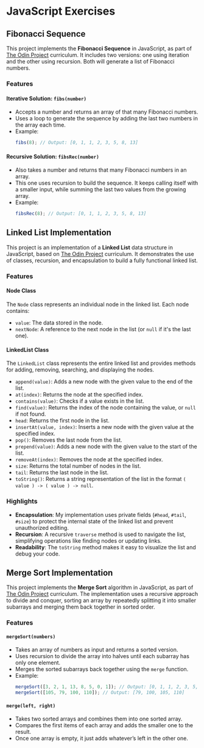 # JavaScript Exercises

## Fibonacci Sequence

This project implements the **Fibonacci Sequence** in JavaScript, as part of [The Odin Project](https://www.theodinproject.com/lessons/javascript-recursion) curriculum. It includes two versions: one using iteration and the other using recursion. Both will generate a list of Fibonacci numbers.

### Features

#### Iterative Solution: `fibs(number)`

- Accepts a number and returns an array of that many Fibonacci numbers.
- Uses a loop to generate the sequence by adding the last two numbers in the array each time.
- Example:
  ```javascript
  fibs(8); // Output: [0, 1, 1, 2, 3, 5, 8, 13]
  ```

#### Recursive Solution: `fibsRec(number)`

- Also takes a number and returns that many Fibonacci numbers in an array.
- This one uses recursion to build the sequence. It keeps calling itself with a smaller input, while summing the last two values from the growing array.
- Example:
  ```javascript
  fibsRec(8); // Output: [0, 1, 1, 2, 3, 5, 8, 13]
  ```

## Linked List Implementation

This project is an implementation of a **Linked List** data structure in JavaScript, based on [The Odin Project](https://www.theodinproject.com/lessons/javascript-linked-lists) curriculum. It demonstrates the use of classes, recursion, and encapsulation to build a fully functional linked list.

### Features

#### Node Class

The `Node` class represents an individual node in the linked list. Each node contains:

- `value`: The data stored in the node.
- `nextNode`: A reference to the next node in the list (or `null` if it's the last one).

#### LinkedList Class

The `LinkedList` class represents the entire linked list and provides methods for adding, removing, searching, and displaying the nodes.

- `append(value)`: Adds a new node with the given value to the end of the list.
- `at(index)`: Returns the node at the specified index.
- `contains(value)`: Checks if a value exists in the list.
- `find(value)`: Returns the index of the node containing the value, or `null` if not found.
- `head`: Returns the first node in the list.
- `insertAt(value, index)`: Inserts a new node with the given value at the specified index.
- `pop()`: Removes the last node from the list.
- `prepend(value)`: Adds a new node with the given value to the start of the list.
- `removeAt(index)`: Removes the node at the specified index.
- `size`: Returns the total number of nodes in the list.
- `tail`: Returns the last node in the list.
- `toString()`: Returns a string representation of the list in the format `( value ) -> ( value ) -> null`.

### Highlights

- **Encapsulation**: My implementation uses private fields (`#head`, `#tail`, `#size`) to protect the internal state of the linked list and prevent unauthorized editing.
- **Recursion**: A recursive `traverse` method is used to navigate the list, simplifying operations like finding nodes or updating links.
- **Readability**: The `toString` method makes it easy to visualize the list and debug your code.

## Merge Sort Implementation

This project implements the **Merge Sort** algorithm in JavaScript, as part of [The Odin Project](https://www.theodinproject.com/lessons/javascript-recursion) curriculum. The implementation uses a recursive approach to divide and conquer, sorting an array by repeatedly splitting it into smaller subarrays and merging them back together in sorted order.

### Features

#### `mergeSort(numbers)`

- Takes an array of numbers as input and returns a sorted version.
- Uses recursion to divide the array into halves until each subarray has only one element.
- Merges the sorted subarrays back together using the `merge` function.
- Example:
  ```javascript
  mergeSort([3, 2, 1, 13, 8, 5, 0, 1]); // Output: [0, 1, 1, 2, 3, 5, 8, 13]
  mergeSort([105, 79, 100, 110]); // Output: [79, 100, 105, 110]
  ```

#### `merge(left, right)`

- Takes two sorted arrays and combines them into one sorted array.
- Compares the first items of each array and adds the smaller one to the result.
- Once one array is empty, it just adds whatever’s left in the other one.
